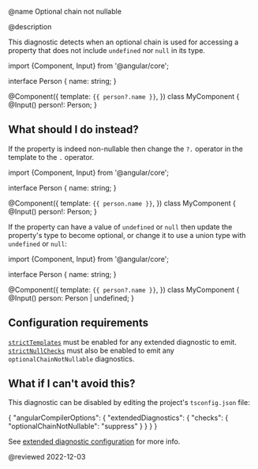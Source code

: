 @name Optional chain not nullable

@description

This diagnostic detects when an optional chain is used for accessing a property that does not include `undefined` nor
`null` in its type.

<code-example format="typescript" language="typescript">

import {Component, Input} from '&commat;angular/core';

interface Person {
  name: string;
}

&commat;Component({
  template: `{{ person?.name }}`,
})
class MyComponent {
  &commat;Input()
  person!: Person;
}

</code-example>

## What should I do instead?

If the property is indeed non-nullable then change the `?.` operator in the template to the `.` operator.

<code-example format="typescript" language="typescript">

import {Component, Input} from '&commat;angular/core';

interface Person {
name: string;
}

&commat;Component({
  template: `{{ person.name }}`,
})
class MyComponent {
  &commat;Input()
  person!: Person;
}

</code-example>

If the property can have a value of `undefined` or `null` then update the property's type to become optional, or change
it to use a union type with `undefined` or `null`:

<code-example format="typescript" language="typescript">

import {Component, Input} from '&commat;angular/core';

interface Person {
  name: string;
}

&commat;Component({
  template: `{{ person?.name }}`,
})
class MyComponent {
  &commat;Input()
  person: Person | undefined;
}

</code-example>

## Configuration requirements

[`strictTemplates`](guide/template-typecheck#strict-mode) must be enabled for any extended diagnostic to emit.
[`strictNullChecks`](guide/template-typecheck#strict-null-checks) must also be enabled to emit any `optionalChainNotNullable` diagnostics.

## What if I can't avoid this?

This diagnostic can be disabled by editing the project's `tsconfig.json` file:

<code-example format="json" language="json">

{
  "angularCompilerOptions": {
    "extendedDiagnostics": {
      "checks": {
        "optionalChainNotNullable": "suppress"
      }
    }
  }
}

</code-example>

See [extended diagnostic configuration](extended-diagnostics#configuration) for more info.

<!-- links -->

<!-- external links -->

<!-- end links -->

@reviewed 2022-12-03
